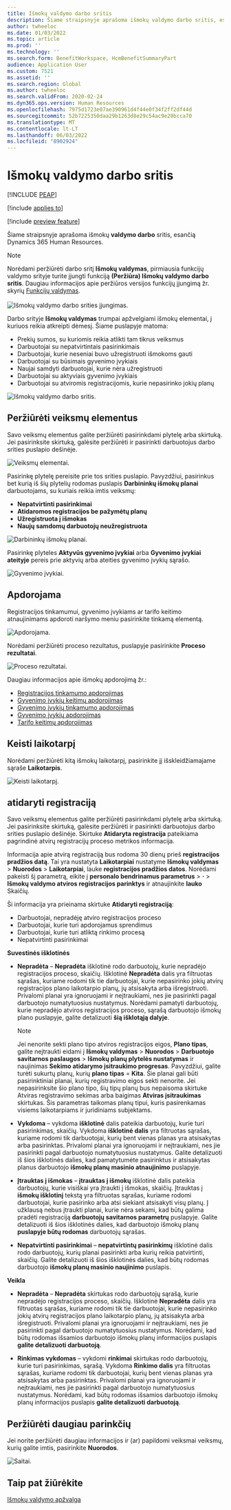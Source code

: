 ```yaml
---
title: Išmokų valdymo darbo sritis
description: Šiame straipsnyje aprašoma išmokų valdymo darbo sritis, esančią Dynamics 365 Human Resources.
author: twheeloc
ms.date: 01/03/2022
ms.topic: article
ms.prod: ''
ms.technology: ''
ms.search.form: BenefitWorkspace, HcmBenefitSummaryPart
audience: Application User
ms.custom: 7521
ms.assetid: ''
ms.search.region: Global
ms.author: twheeloc
ms.search.validFrom: 2020-02-24
ms.dyn365.ops.version: Human Resources
ms.openlocfilehash: 7975d1723e07ae390961d4f44e0f34f2ff2df44d
ms.sourcegitcommit: 52b7225350daa29b1263d8e29c54ac9e20bcca70
ms.translationtype: MT
ms.contentlocale: lt-LT
ms.lasthandoff: 06/03/2022
ms.locfileid: "8902924"
---
```

# <a name="benefits-management-workspace"></a>Išmokų valdymo darbo sritis


[!INCLUDE [PEAP](../includes/peap-2.md)]

[!include [applies to](../includes/applies-to-hr.md)]

[!include [preview feature](./includes/preview-feature.md)]

Šiame straipsnyje aprašoma išmokų **valdymo darbo** sritis, esančią Dynamics 365 Human Resources.

> [!NOTE]
> Norėdami peržiūrėti darbo sritį **Išmokų valdymas**, pirmiausia funkcijų valdymo srityje turite įjungti funkciją **(Peržiūra) Išmokų valdymo darbo sritis**. Daugiau informacijos apie peržiūros versijos funkcijų įjungimą žr. skyrių [Funkcijų valdymas](hr-admin-manage-features.md).<br><br>![Išmokų valdymo darbo srities įjungimas.](./media/hr-benefits-management-workspace-enable.png)

Darbo srityje **Išmokų valdymas** trumpai apžvelgiami išmokų elementai, į kuriuos reikia atkreipti dėmesį. Šiame puslapyje matoma:

- Prekių sumos, su kuriomis reikia atlikti tam tikrus veiksmus
- Darbuotojai su nepatvirtintais pasirinkimais
- Darbuotojai, kurie neseniai buvo užregistruoti išmokoms gauti
- Darbuotojai su būsimais gyvenimo įvykiais
- Naujai samdyti darbuotojai, kurie nėra užregistruoti
- Darbuotojai su aktyviais gyvenimo įvykiais
- Darbuotojai su atviromis registracijomis, kurie nepasirinko jokių planų

![Išmokų valdymo darbo sritis.](./media/hr-benefits-management-workspace.png)

## <a name="view-action-items"></a>Peržiūrėti veiksmų elementus

Savo veiksmų elementus galite peržiūrėti pasirinkdami plytelę arba skirtuką. Jei pasirinksite skirtuką, galėsite peržiūrėti ir pasirinkti darbuotojus darbo srities puslapio dešinėje.

![Veiksmų elementai.](./media/hr-benefits-management-workspace-action-items.png)

Pasirinkę plytelę pereisite prie tos srities puslapio. Pavyzdžiui, pasirinkus bet kurią iš šių plytelių rodomas puslapis **Darbininkų išmokų planai** darbuotojams, su kuriais reikia imtis veiksmų:

- **Nepatvirtinti pasirinkimai**
- **Atidaromos registracijos be pažymėtų planų**
- **Užregistruota į išmokas**
- **Naujų samdomų darbuotojų neužregistruota**

![Darbininkų išmokų planai.](./media/hr-benefits-management-workspace-plans.png)

Pasirinkę plyteles **Aktyvūs gyvenimo įvykiai** arba **Gyvenimo įvykiai ateityje** pereis prie aktyvių arba ateities gyvenimo įvykių sąrašo.

![Gyvenimo įvykiai.](./media/hr-benefits-management-workspace-life-events.png)

## <a name="processing"></a>Apdorojama

Registracijos tinkamumui, gyvenimo įvykiams ar tarifo keitimo atnaujinimams apdoroti naršymo meniu pasirinkite tinkamą elementą.

![Apdorojama.](./media/hr-benefits-management-workspace-processing.png)

Norėdami peržiūrėti proceso rezultatus, puslapyje pasirinkite **Proceso rezultatai**.

![Proceso rezultatai.](./media/hr-benefits-management-workspace-process-results.png)

Daugiau informacijos apie išmokų apdorojimą žr.:

- [Registracijos tinkamumo apdorojimas](hr-benefits-process-enrollment-eligibility.md)
- [Gyvenimo įvykių keitimų apdorojimas](hr-benefits-process-life-event-changes.md)
- [Gyvenimo įvykių tinkamumo apdorojimas](hr-benefits-process-life-event-eligibility.md)
- [Gyvenimo įvykių apdorojimas](hr-benefits-process-life-events.md)
- [Tarifo keitimų apdorojimas](hr-benefits-process-rate-changes.md)

## <a name="change-period"></a>Keisti laikotarpį

Norėdami peržiūrėti kitą išmokų laikotarpį, pasirinkite jį išskleidžiamajame sąraše **Laikotarpis**.

![Keisti laikotarpį.](./media/hr-benefits-management-workspace-period.png)


## <a name="open-enrollment-tab"></a>atidaryti registraciją

Savo veiksmų elementus galite peržiūrėti pasirinkdami plytelę arba skirtuką. Jei pasirinksite skirtuką, galėsite peržiūrėti ir pasirinkti darbuotojus darbo srities puslapio dešinėje.
Skirtuke **Atidaryta registracija** pateikiama pagrindinė atvirų registracijų proceso metrikos informacija. 

Informacija apie atvirą registraciją bus rodoma 30 dienų prieš **registracijos pradžios datą**. Tai yra nustatyta **Laikotarpiai** nustatyme **Išmokų valdymas** > **Nuorodos** > **Laikotarpiai**, lauke **registracijos pradžios datos**.  Norėdami pakeisti šį parametrą, eikite į **personalo bendrinamus parametrus** > **·** > **Išmokų valdymo atviros registracijos parinktys** ir atnaujinkite **lauko** Skaičių.  

Ši informacija yra prieinama skirtuke **Atidaryti registraciją**:
 - Darbuotojai, nepradėję atviro registracijos proceso
 - Darbuotojai, kurie turi apdorojamus sprendimus
 - Darbuotojai, kurie turi atliktą rinkimo procesą
 - Nepatvirtinti pasirinkimai

**Suvestinės išklotinės**

- **Nepradėta** – **Nepradėta** išklotinė rodo darbuotojų, kurie nepradėjo registracijos proceso, skaičių. Išklotinė **Nepradėta** dalis yra filtruotas sąrašas, kuriame rodomi tik tie darbuotojai, kurie nepasirinko jokių atvirų registracijos plano laikotarpio planų, jų atsisakyta arba išregistruoti. Privalomi planai yra ignoruojami ir neįtraukiami, nes jie pasirinkti pagal darbuotojo numatytuosius nustatymus.  Norėdami pamatyti darbuotojų, kurie nepradėjo atviros registracijos proceso, sąrašą darbuotojo išmokų plano puslapyje, galite detalizuoti **šią išklotąją dalyje**.

  > [!NOTE]
  > Jei nenorite sekti plano tipo atviros registracijos eigos, **Plano tipas**, galite neįtraukti eidami į **Išmokų valdymas** > **Nuorodos** > **Darbuotojo savitarnos paslaugos** > **Išmokų planų plytelės nustatymas** ir naujinimas **Sekimo atidarymo įsitraukimo progresas**.  Pavyzdžiui, galite turėti sukurtų planų, kurių **plano tipas** = **Kita**. Šie planai gali būti pasirinktiniai planai, kurių registravimo eigos sekti nenorite. Jei nepasirinksite šio plano tipo, šių tipų planų bus nepaisoma skirtuke Atviras registravimo sekimas arba baigimas **Atviras įsitraukimas** skirtukas. Šis parametras taikomas planų tipui, kuris pasirenkamas visiems laikotarpiams ir juridiniams subjektams.

- **Vykdoma** – vykdoma **išklotinė** dalis pateikia darbuotojų, kurie turi pasirinkimas, skaičių. Vykdoma **išklotinė dalis** yra filtruotas sąrašas, kuriame rodomi tik darbuotojai, kurių bent vienas planas yra atsisakytas arba pasirinktas. Privalomi planai yra ignoruojami ir neįtraukiami, nes jie pasirinkti pagal darbuotojo numatytuosius nustatymus. Galite detalizuoti iš šios išklotinės dalies, kad pamatytumėte pasirinktus ir atsisakytas planus darbuotojo **išmokų planų masinio atnaujinimo** puslapyje.

- **Įtrauktas į išmokas** – **įtrauktas į išmokų** išklotinė dalis pateikia darbuotojų, kurie visiškai yra įtraukti į išmokas, skaičių. Įtrauktas į **išmokų išklotinį** tekstą yra filtruotas sąrašas, kuriame rodomi darbuotojai, kurie pasirinko arba atsi siekiant atsisakyti visų planų. Į užklausą nebus įtraukti planai, kurie nėra sekami, kad būtų galima pradėti registraciją **darbuotojų savitarnos parametrų** puslapyje. Galite detalizuoti iš šios išklotinės dalies, kad darbuotojo išmokų planų **puslapyje būtų rodomas** darbuotojų sąrašas.

- **Nepatvirtinti pasirinkimai** – **nepatvirtintų pasirinkimų** išklotinė dalis rodo darbuotojų, kurių planai pasirinkti arba kurių reikia patvirtinti, skaičių. Galite detalizuoti iš šios išklotinės dalies, kad būtų rodomas darbuotojo **išmokų planų masinio naujinimo** puslapis.

**Veikla**

- **Nepradėta** – **Nepradėta** skirtukas rodo darbuotojų sąrašą, kurie nepradėjo registracijos proceso, skaičių. Išklotinė **Nepradėta** dalis yra filtruotas sąrašas, kuriame rodomi tik tie darbuotojai, kurie nepasirinko jokių atvirų registracijos plano laikotarpio planų, jų atsisakyta arba išregistruoti. Privalomi planai yra ignoruojami ir neįtraukiami, nes jie pasirinkti pagal darbuotojo numatytuosius nustatymus. Norėdami, kad būtų rodomas išsamios darbuotojo išmokų planų informacijos puslapis **galite detalizuoti darbuotoją**.

- **Rinkimas vykdomas** – vykdomi **rinkimai** skirtukas rodo darbuotojų, kurie turi pasirinkimas, sąrašą. Vykdoma **Rinkimo dalis** yra filtruotas sąrašas, kuriame rodomi tik darbuotojai, kurių bent vienas planas yra atsisakytas arba pasirinktas. Privalomi planai yra ignoruojami ir neįtraukiami, nes jie pasirinkti pagal darbuotojo numatytuosius nustatymus. Norėdami, kad būtų rodomas išsamios darbuotojo išmokų planų informacijos puslapis **galite detalizuoti darbuotoją**.

## <a name="view-more-options"></a>Peržiūrėti daugiau parinkčių

Jei norite peržiūrėti daugiau informacijos ir (ar) papildomi veiksmai veiksmų, kurių galite imtis, pasirinkite **Nuorodos**.

![Saitai.](./media/hr-benefits-management-workspace-links.png)

## <a name="see-also"></a>Taip pat žiūrėkite

[Išmokų valdymo apžvalga](hr-benefits-management-overview.md)
